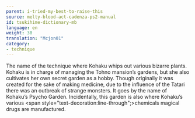 ```yaml
---
parent: i-tried-my-best-to-raise-this
source: melty-blood-act-cadenza-ps2-manual
id: tsukihime-dictionary-mb
language: en
weight: 30
translation: "Mcjon01"
category:
- technique
---
```


The name of the technique where Kohaku whips out various bizarre plants.
Kohaku is in charge of managing the Tohno mansion’s gardens, but she also cultivates her own secret garden as a hobby. Though originally it was created for the sake of making medicine, due to the influence of the Tatari there was an outbreak of strange monsters. It goes by the name of Kohaku’s Psycho Garden.
Incidentally, this garden is also where Kohaku’s various <span style="text-decoration:line-through";>chemicals</span> magical drugs are manufactured.

